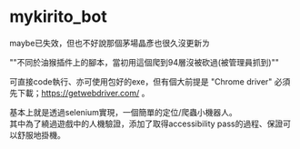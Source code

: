 # mykirito_bot
maybe已失效，但也不好說那個茅場晶彥也很久沒更新ㄌ    

""不同於油猴插件上的腳本，當初用這個爬到94層沒被砍過(被管理員抓到)""


    

可直接code執行、亦可使用包好的exe，但有個大前提是 "Chrome driver" 必須先下載；https://getwebdriver.com/ 。



基本上就是透過selenium實現，一個簡單的定位/爬蟲小機器人。     
其中為了繞過遊戲中的人機驗證，添加了取得accessibility pass的過程、保證可以舒服地掛機。
